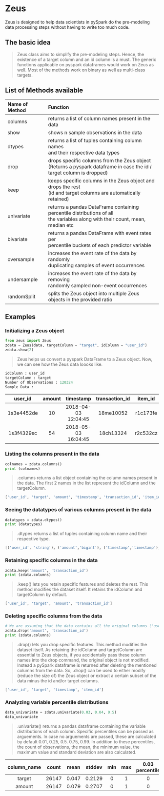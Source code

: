# Zeus

Zeus is designed to help data scientists in pySpark do the pre-modeling data processing steps without having to write too much code.


## The basic idea

>Zeus class aims to simplify the pre-modeling steps.
Hence, the existence of a target column and an id column is a must.
The generic functions applicable on pyspark dataframes would work on Zeus as well.
Most of the methods work on binary as well as multi-class targets.


## List of Methods available

| Name of Method    |  Function     |
| :-----------------|:------------- |
| columns           |returns a list of column names present in the data|
| show              |shows n sample observations in the data                       |
| dtypes            |returns a list of tuples containing column names <br />and their respective data types|
| drop              |drops specific columns from the Zeus object<br />(Returns a pyspark dataframe in case the id / target column is dropped)|
| keep              |keeps specific columns in the Zeus object and drops the rest<br />(id and target columns are automatically retained)|
| univariate        |returns a pandas DataFrame containing percentile distributions of all<br />the variables along with their count, mean, median etc|
| bivariate         |returns a pandas DataFrame with event rates per <br />percentile buckets of each predictor variable|
| oversample        |increases the event rate of the data by randomly <br />duplicating samples of event occurrences |
| undersample       |increases the event rate of the data by removing <br />randomly sampled non-event occurrences|
| randomSplit       |splits the Zeus object into multiple Zeus objects in the provided ratio |


## Examples

### Initializing a Zeus object
```python
from zeus import Zeus
zdata = Zeus(data, targetColumn = "target", idColumn = "user_id")
zdata.show(2)
```
>Zeus helps us convert a pyspark DataFrame to a Zeus object. Now, we can see how the Zeus data loooks like.

```python
idColumn : user_id
targetColumn : target
Number of Observations : 120324
Sample Data :
```
| user\_id  | amount | timestamp |transaction\_id|item\_id| target |
|:---------:|:-----:|:---------:|:--------------:|:------:|:------:|
|1s3e4452de|10|2018-04-03 12:04:45|18me10052|r1c173fe|1|
|1s3f4329sc|54|2018-05-03 16:04:45|18ch13324|r2c532cz|0|

### Listing the columns present in the data
```python
colnames = zdata.columns()
print (colnames)
```
>.columns returns a list object containing the column names present in the data. The first 2 names in the list represent the idColumn and the targetColumn.

```python
['user_id', 'target', 'amount', 'timestamp', 'transaction_id', 'item_id']
```
### Seeing the datatypes of various columns present in the data
```python
datatypes = zdata.dtypes()
print (datatypes)
```
>.dtypes returns a list of tuples containing column name and their respective type.
```python
[('user_id', 'string'), ('amount','bigint'), ('timestamp','timestamp'), ('transaction_id', 'string'), ('item_id', 'string'), ('target','int')]
```

### Retaining specific columns in the data
```python
zdata.keep('amount', 'transaction_id')
print (zdata.columns)
```
>.keep() lets you retain specific features and deletes the rest. This method modifies the dataset itself. It retains the idColumn and targetColumn by default.
```python
['user_id', 'target', 'amount', 'transaction_id']
```

### Deleting specific columns from the data
```python
# We are assuming that the data contains all the original columns ('user_id', 'target', 'amount', 'timestamp', 'transaction_id', 'item_id')
zdata.drop('amount', 'transaction_id')
print (zdata.columns)
```
>.drop() lets you drop specific features. This method modifies the dataset itself. As retaining the idColumn and targetColumn are essential to Zeus objects, if you accidentally pass these column names into the drop command, the original object is not modified. Instead a pySpark dataframe is returned after deleting the mentioned columns from the data. So, .drop() can be used to either modify (reduce the size of) the Zeus object or extract a certain subset of the data minus the id and/or target columns.

```python
['user_id', 'target', 'timestamp', 'item_id']
```

### Analyzing variable percentile distributions
```python
data_univariate = zdata.univariate(0.03, 0.04, 0.5)
data_univariate
```
>.univariate() returns a pandas dataframe containing the variable distributions of each column. Specific percentiles can be passed as arguements. In case no arguements are passed, these are calculated by default 0.01, 0.25, 0.5. 0.75, 0.99. In addition to these percentiles, the count of observations, the mean, the minimum value, the maximum value and standard deviation are also calculated.

|column\_name|count|mean |stddev| min |  max  | 0.03 percentile|0.04 percentile|0.5 percentile|
|:----------:|:---:|:---:|:----:|:---:|:-----:|:--------------:|:-------------:|:------------:|
|target      |26147|0.047|0.2129|0    |1      |0               |0              |0             |
|amount      |26147|0.079|0.2707|0    |1      |0               |0              |0             |
